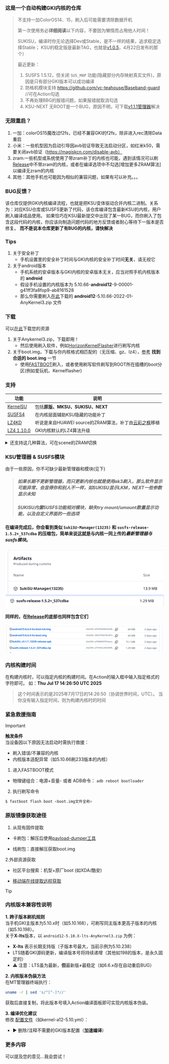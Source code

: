 ### 这是一个自动构建GKI内核的仓库

> 不支持一加ColorOS14、15，刷入后可能需要清除数据开机
>
> 第一次使用务必**详细阅读**以下内容，不要因为懒惰而占用他人时间！
>
> SUKISU，编译时你无论选择Dev或Stable，是不一样的结果，追求稳定选择Stable；
> KSU的稳定版是最新TAG，也就是[v1.0.5](https://github.com/tiann/KernelSU/tree/v1.0.5)，4月22日发布的那个）
> 
> 最近更新：
> 1. SUSFS 1.5.12，但关闭 `SUS_MAP` 功能(隐藏部分内存映射真实文件)，原因是只有部分GKI版本可以成功编译
> 2. 防格机模块支持 https://github.com/vc-teahouse/Baseband-guard //可在Action勾选
> 3. 不再处理BBG的报错问题，如果报错就取消勾选
> 4. KSU-NEXT 无ROOT是一个BUG，原因不明，可下载[v1.1.1管理器](https://github.com/KernelSU-Next/KernelSU-Next/releases/download/v1.1.1/KernelSU_Next_v1.1.1_12851-release.apk)解决



### 无限重启？
1. 一加：colorOS15魔改过f2fs，已经不兼容GKI的f2fs，除非进入rec清除Data重启
2. 小米：一些机型因为启动引导因avb验证导致无法启动分区，如红米k50，需要关闭avb验证（https://magiskcn.com/disable-avb）
3. zram:一些机型或系统使用了带zram补丁的内核也可能，遇到该情况可以刷[Release](https://github.com/zzh20188/GKI_KernelSU_SUSFS/releases)中不带zram的内核，或者在编译选项中不勾选[增加更多ZRAM算法]以编译无zram的内核
4. 其他：其他手机也可能因为相似的兼容问题，如果有可以补充。。。

### BUG反馈？
该仓库仅提供GKI内核编译流程，也就是把KSU变体驱动合并内核二进制。关系为：对应KSU仓库或SUSFS更新了代码，该仓库编译包含最新KSU的内核，用户刷入编译成品使用。
如果恰巧在KSU最新提交中出现了某一BUG，而你刷入了包含这段代码的内核，你应该向制造问题代码的地方反馈或者耐心等待下一版本是否修复。
**而不是说本仓库更新了有BUG的内核，请快解决**

### Tips
1. 关于安全补丁
    - 手机设置里的安全补丁时间与GKI内核的安全补丁时间**无关**，请无视它
2. 关于android版本
    - 手机系统的安卓版本与GKI内核的安卓版本无关，应当对照手机内核版本的 **android**
    - 假设手机设置的内核版本为 5.10.66-**android12**-9-00001-g41ff3fa8fop9-ab8161528
    - 那么你需要刷入[在此](https://github.com/zzh20188/GKI_KernelSU_SUSFS/releases)下载的 **android12**-5.10.66-2022-01-AnyKernel3.zip 文件

### 下载
可以[在此](https://github.com/zzh20188/GKI_KernelSU_SUSFS/releases)下载您的资源
1. 关于Anykernel3.zip，下载即用！
   - 然后使用刷入软件，例如[HorizonKernelFlasher](https://github.com/libxzr/HorizonKernelFlasher/releases)进行刷写内核
2. 关于boot.img，下载与你内核格式相匹配的（无压缩、gz、lz4），[参考](https://kernelsu.org/zh_CN/guide/installation.html#install-by-kernelsu-boot-image) **找到合适的 boot.img** 一节
    - 使用[FASTBOOT](https://magiskcn.com/)刷入，或者使用刷写软件刷写到ROOT所在插槽的boot分区(例如爱玩机、Kernelflasher)



### 支持
| 功能 | 说明 |
| --- | --- |
| [KernelSU](https://kernelsu.org/zh_CN/) | 包括**原版、MKSU、SUKISU、NEXT** |
| [SUSFS4](https://gitlab.com/simonpunk/susfs4ksu) | 在内核层面辅助KSU隐藏的功能补丁 |
| [LZ4KD](https://github.com/ShirkNeko/SukiSU_patch/tree/main/other) | 听说是来自HUAWEI source的ZRAM算法，补丁由[云彩之枫](http://www.coolapk.com/u/24963680)移植 |
| [LZ4 1.10.0](https://github.com/lz4/lz4/releasesr) | GKI内核默认的LZ4算法升级 |

<details>

<summary>还支持这几种算法，可在scene的ZRAM切换</summary>

### LZ4K、LZ4HC、deflate、842、~~zstdn~~、lz4k_oplus

</details>

### KSU管理器 & SUSFS模块
由于一些原因，你不可缺少最新管理器和模块(见下)
> ##### 如果长期不更新管理器，而只更新内核也就是使用ak3刷入，那么软件显示可能异常，会显得你和别人不一样，如SUKISU显示LKM，NEXT一些参数显示未知
> ##### SUKISU内置SUSFS功能相对模块，缺失try mount/umount数量显示功能，以及自定义界面的一些选项
#### 在编译完成后，你会看到类似 `SukiSU-Manager(13235)` 和 `susfs-release-1.5.2+_537cdba` 的压缩包，简单来说这就是与内核一同上传的***最新管理器与susfs模块***。

![例子](./assets/action.png)

#### 同样的，在[Release](https://github.com/zzh20188/GKI_KernelSU_SUSFS/releases)的底部也同样包含它们

![release](./assets/release.png)


### 内核构建时间
在构建内核时，可以指定内核的构建时间。在Action的输入框中输入指定格式的字符即可。
如：**Thu Jul 17 14:26:50 UTC 2025**
> 这个时间表示的是2025年7月17日的14:26:50（协调世界时间，UTC）。
当你没有输入指定时间，则为构建内核时的时间


### 紧急救援指南

> [!IMPORTANT]
> **触发条件**  
> 当设备因以下原因无法启动时需执行救援：  
> - 刷入错误/不兼容的内核
> - 内核版本适配异常（如5.10.66刷233版本的内核）
1. 进入FASTBOOT模式

- 物理键组合：电源+音量- 或者 ADB命令： `adb reboot bootloader`

2. 执行刷写命令
```bash
$ fastboot flash boot <boot.img文件全称>
```
### 原版镜像获取途径
1. 从现有固件提取

- 卡刷包：解压后使用[payload-dumper工具](https://magiskcn.com/payload-dumper-go-boot.html)

- 线刷包：直接解压获取boot.img

2.外部资源获取

- 社区平台搜索：机型+原厂boot (如XDA/酷安)

- [移动端在线提取远程获取](https://magiskcn.com/payload-dumper-compose.html)

> [!TIP]
> ### 内核版本兼容性说明
> 
> **1. 跨子版本刷机规则**  
> 当手机GKI主版本为5.10.x时（如5.10.168），可刷写同主版本更高子版本的内核（如5.10.198）。  
> 关于**X-lts**版本，以 `android12-5.10.X-lts-AnyKernel3.zip` 为例：
> - **X-lts** 表示长期支持版（子版本号最大，当前示例为5.10.238）
> - LTS随着GKI源码更新，编译版本号将持续递增（其他如198的版本，是永久固定的）
> - ⚠️ 注意：LTS虽为最新，**但**最新版≠最稳定（如6.6.x存在自动重启BUG）
> 
> **2. 内核版本伪装方法**  
> 在MT管理器终端执行：
> ```bash
> uname -r | sed 's/^[^-]*//'
> ```
> 获取后直接复制，将此版本号填入Action编译面板即可实现内核版本伪装。
> 
> **3. 编译优化建议**  
> 修改 [配置文件](.github/workflows/kernel-a12-5.10.yml)（如kernel-a12-5.10.yml）：
> - ▶️ 删除/注释不需要的GKI版本配置（**加速编译**）

### 更多内容
可以提及您的意见...我会尝试！
